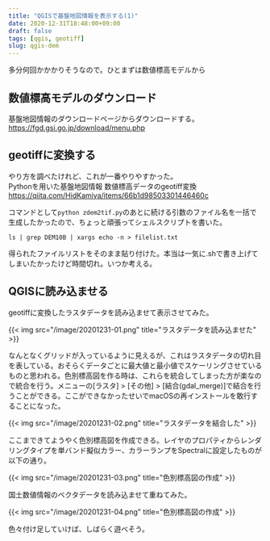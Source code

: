 ```yaml
---
title: "QGISで基盤地図情報を表示する(1)"
date: 2020-12-31T18:48:00+09:00
draft: false
tags: [qgis, geotiff]
slug: qgis-dem
---
```

多分何回かかかりそうなので。ひとまずは数値標高モデルから

## 数値標高モデルのダウンロード
基盤地図情報のダウンロードページからダウンロードする。  
https://fgd.gsi.go.jp/download/menu.php

## geotiffに変換する
やり方を調べたけれど、これが一番やりやすかった。  
Pythonを用いた基盤地図情報 数値標高データのgeotiff変換  
https://qiita.com/HidKamiya/items/66b1d98503301446460c

コマンドとして`python zdem2tif.py`のあとに続ける引数のファイル名を一括で生成したかったので、ちょっと頑張ってシェルスクリプトを書いた。
```
ls | grep DEM10B | xargs echo -n > filelist.txt
```

得られたファイルリストをそのまま貼り付けた。本当は一気に.shで書き上げてしまいたかったけど時間切れ。いつか考える。

## QGISに読み込ませる
geotiffに変換したラスタデータを読み込ませて表示させてみた。

{{< img src="/image/20201231-01.png" title="ラスタデータを読み込ませた" >}}

なんとなくグリッドが入っているように見えるが、これはラスタデータの切れ目を表している。おそらくデータごとに最大値と最小値でスケーリングさせているものと思われる。色別標高図を作る時は、これらを統合してしまった方が楽なので統合を行う。メニューの[ラスタ] > [その他] > [結合(gdal_merge)]で結合を行うことができる。ここができなかったせいでmacOSの再インストールを敢行することになった。

{{< img src="/image/20201231-02.png" title="ラスタデータを結合した" >}}

ここまできてようやく色別標高図を作成できる。レイヤのプロパティからレンダリングタイプを単バンド擬似カラー、カラーランプをSpectralに設定したものが以下の通り。

{{< img src="/image/20201231-03.png" title="色別標高図の作成" >}}

国土数値情報のベクタデータを読み込ませて重ねてみた。

{{< img src="/image/20201231-04.png" title="色別標高図の作成" >}}

色々付け足していけば、しばらく遊べそう。
